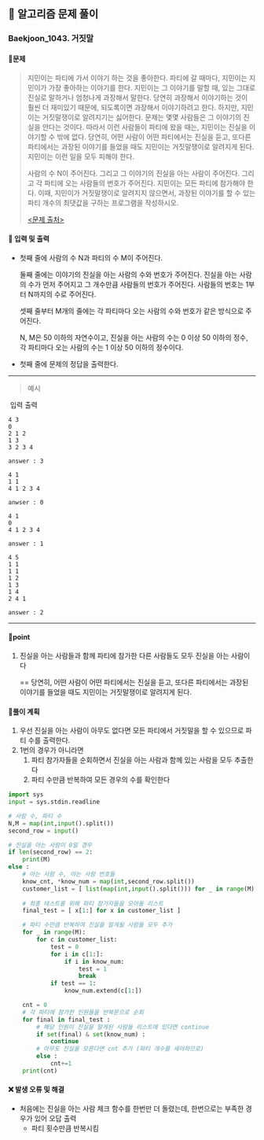 ## 🐌 알고리즘 문제 풀이

### Baekjoon_1043. 거짓말



#### 📒문제

> 지민이는 파티에 가서 이야기 하는 것을 좋아한다. 파티에 갈 때마다, 지민이는 지민이가 가장 좋아하는 이야기를 한다. 지민이는 그 이야기를 말할 때, 있는 그대로 진실로 말하거나 엄청나게 과장해서 말한다. 당연히 과장해서 이야기하는 것이 훨씬 더 재미있기 때문에, 되도록이면 과장해서 이야기하려고 한다. 하지만, 지민이는 거짓말쟁이로 알려지기는 싫어한다. 문제는 몇몇 사람들은 그 이야기의 진실을 안다는 것이다. 따라서 이런 사람들이 파티에 왔을 때는, 지민이는 진실을 이야기할 수 밖에 없다. 당연히, 어떤 사람이 어떤 파티에서는 진실을 듣고, 또다른 파티에서는 과장된 이야기를 들었을 때도 지민이는 거짓말쟁이로 알려지게 된다. 지민이는 이런 일을 모두 피해야 한다.
>
> 사람의 수 N이 주어진다. 그리고 그 이야기의 진실을 아는 사람이 주어진다. 그리고 각 파티에 오는 사람들의 번호가 주어진다. 지민이는 모든 파티에 참가해야 한다. 이때, 지민이가 거짓말쟁이로 알려지지 않으면서, 과장된 이야기를 할 수 있는 파티 개수의 최댓값을 구하는 프로그램을 작성하시오.
>
> [<문제 출처>](https://www.acmicpc.net/problem/1043)



#### :pushpin: 입력 및 출력

- 첫째 줄에 사람의 수 N과 파티의 수 M이 주어진다.

  둘째 줄에는 이야기의 진실을 아는 사람의 수와 번호가 주어진다. 진실을 아는 사람의 수가 먼저 주어지고 그 개수만큼 사람들의 번호가 주어진다. 사람들의 번호는 1부터 N까지의 수로 주어진다.

  셋째 줄부터 M개의 줄에는 각 파티마다 오는 사람의 수와 번호가 같은 방식으로 주어진다.

  N, M은 50 이하의 자연수이고, 진실을 아는 사람의 수는 0 이상 50 이하의 정수, 각 파티마다 오는 사람의 수는 1 이상 50 이하의 정수이다.

- 첫째 줄에 문제의 정답을 출력한다.

---

> 예시

​	입력				 		출력

```
4 3	
0
2 1 2
1 3
3 2 3 4

answer : 3
```

```
4 1
1 1
4 1 2 3 4

anwser : 0
```

```
4 1
0
4 1 2 3 4

answer : 1
```

```
4 5
1 1
1 1
1 2
1 3
1 4
2 4 1

answer : 2
```

----




#### 🚀point

1. 진실을 아는 사람들과 함께 파티에 참가한 다른 사람들도 모두 진실을 아는 사람이다

   ==  당연히, 어떤 사람이 어떤 파티에서는 진실을 듣고, 또다른 파티에서는 과장된 이야기를 들었을 때도 지민이는 거짓말쟁이로 알려지게 된다. 



#### 🔎풀이 계획

1. 우선 진실을 아는 사람이 아무도 없다면 모든 파티에서 거짓말을 할 수 있으므로 파티 수를 출력한다.
1. 1번의 경우가 아니라면
   1. 파티 참가자들을 순회하면서 진실을 아는 사람과 함께 있는 사람을 모두 추출한다
   1. 파티 수만큼 반복하여 모든 경우의 수를 확인한다



```python
import sys
input = sys.stdin.readline

# 사람 수, 파티 수
N,M = map(int,input().split())
second_row = input()

# 진실을 아는 사람이 0일 경우
if len(second_row) == 2:
    print(M)
else :
    # 아는 사람 수, 아는 사람 번호들
    know_cnt, *know_num = map(int,second_row.split())
    customer_list = [ list(map(int,input().split())) for _ in range(M) ]
   
	# 최종 테스트를 위해 파티 참가자들을 모아둘 리스트
    final_test = [ x[1:] for x in customer_list ]

    # 파티 수만큼 반복하여 진실을 알게될 사람들 모두 추가
    for _ in range(M):
        for c in customer_list:
            test = 0
            for i in c[1:]:
                if i in know_num:
                    test = 1
                    break
            if test == 1:
                know_num.extend(c[1:])

    cnt = 0
    # 각 파티에 참가한 인원들을 반복문으로 순회
    for final in final_test :
        # 해당 인원이 진실을 알게된 사람들 리스트에 있다면 continue
        if set(final) & set(know_num) :
            continue
        # 아무도 진실을 모른다면 cnt 추가 (파티 개수를 세야하므로)
        else :
            cnt+=1
    print(cnt)
```



#### ❌ 발생 오류 및 해결

- 처음에는 진실을 아는 사람 체크 함수를 한번만 더 돌렸는데, 한번으로는 부족한 경우가 있어 오답 출력
  - 파티 횟수만큼 반복시킴


